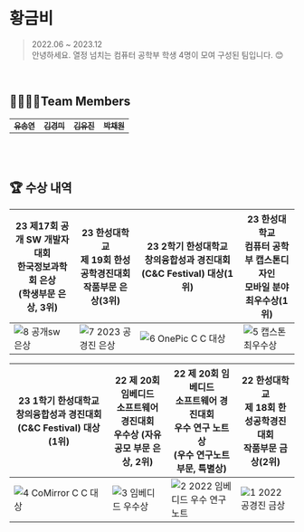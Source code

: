 # 황금비

> 2022.06 ~ 2023.12 <br/>
> 안녕하세요. 열정 넘치는 컴퓨터 공학부 학생 4명이 모여 구성된 팀입니다. 😊
</br>

<!---
<div style="display: flex; justify-content: space-between;">
  <img src="https://github.com/ujkkk/ujkkk/assets/88374384/9ceeca13-5a21-4284-8a62-5aa3575dd641" width="327" />
  <img src="https://github.com/ujkkk/ujkkk/assets/88374384/ef7e7f9e-ffd6-4f12-9e47-9b2c3edfa068" width="500" />
</div>
--->

## 👨‍👩‍👧‍👧Team Members
<table>
  <tbody>
    <tr>
      <td align="center"><a href="https://github.com/syy0O"><img src="https://avatars.githubusercontent.com/u/86238720?v=4" alt=""/><br /><sub><b>유송연</b></sub></a><br /></td>
      <td align="center"><a href="https://github.com/kyum-q"><img src="https://avatars.githubusercontent.com/u/109158497?v=4" alt=""/><br /><sub><b>김경미</b></sub></a><br /></td>
      <td align="center"><a href="https://github.com/ujkkk"><img src="https://avatars.githubusercontent.com/u/88374384?v=4" alt=""/><br /><sub><b>김유진</b></sub></a><br /></td>
      <td align="center"><a href="https://github.com/muppychae1"><img src="" alt=""/><br /><sub><b>박채원</b></sub></a><br /></td>
     <tr/>
  </tbody>
</table>

<br/>
<br/>

## 🏆 수상 내역

| 23 제17회 공개 SW 개발자 대회 <br/>한국정보과학회 은상  <br/>(학생부문 은상, 3위) | 23 한성대학교<br/> 제 19회 한성공학경진대회 <br/> 작품부문 은상(3위)    | 23 2학기 한성대학교 <br/> 창의융합성과 경진대회(C&C Festival) 대상(1위) | 23 한성대학교 <br/> 컴퓨터 공학부 캡스톤디자인 <br/> 모바일 분야  <br/>최우수상(1위) |
| ----------------------------------------------------------- | ------------------------------------------------------------ | ------------------------------------------------------------ | ------------------------------------------------------------ |
| ![8  공개sw 은상](https://github.com/ujkkk/ujkkk/assets/88374384/b7fd88d5-e76e-4ed7-b57e-a49729523a03) | ![7  2023 공경진 은상](https://github.com/ujkkk/ujkkk/assets/88374384/9bd7eb26-0f0d-471e-9f83-e14f5426cb8d) | ![6  OnePic C C 대상](https://github.com/ujkkk/ujkkk/assets/88374384/f962f2ad-772a-4b73-92a9-e0ad7f399510) | ![5 캡스톤 최우수상](https://github.com/ujkkk/ujkkk/assets/88374384/64d635cb-2ea5-4578-8135-22d97d111413) |

| <center> **23 1학기 한성대학교  <br/>창의융합성과 경진대회(C&C Festival) 대상 (1위)**  </center> | **22 제 20회 임베디드  <br/>소프트웨어 경진대회  <br/>우수상 (자유공모 부문 은상, 2위)** | **22 제 20회 임베디드 <br/>소프트웨어 경진대회  <br/>우수 연구 노트상  <br/> (우수 연구노트 부문, 특별상)** | **22 한성대학교  <br/>제 18회 한성공학경진대회  <br/>작품부문 금상(2위)** |
| ----------------------------------------------------------- | ------------------------------------------------------------ | ------------------------------------------------------------ | ------------------------------------------------------------ |
| ![4  CoMirror C C 대상](https://github.com/ujkkk/ujkkk/assets/88374384/2ad87ac1-4fbd-470f-86c6-dfc1f60d1ac7) | ![3  임베디드 우수상](https://github.com/ujkkk/ujkkk/assets/88374384/d36b78a5-fac3-4b68-99ef-794edc155700) | ![2  2022 임베디드 우수 연구 노트](https://github.com/HINAPIA/.github/assets/109158497/109fb6ef-ad11-42ed-b955-9a7e4fa2fbf4) | ![1  2022 공경진 금상](https://github.com/ujkkk/ujkkk/assets/88374384/c7058260-58ba-4d5d-b337-a353e1ba966d) |
